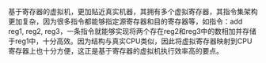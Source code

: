 基于寄存器的虚拟机，更加贴近真实机器，其拥有多个虚拟寄存器，其指令集架构更加复杂，因为很多指令都能够指定源寄存器和目的寄存器等，如指令：add reg1, reg2, reg3，一条指令就能够实现将两个存在reg2和reg3中的数相加并存储于reg1中，十分高效。因为结构与真实CPU类似，因此将虚拟寄存器映射到CPU寄存器上也十分方便，这正是基于寄存器的虚拟机执行效率高的要点。